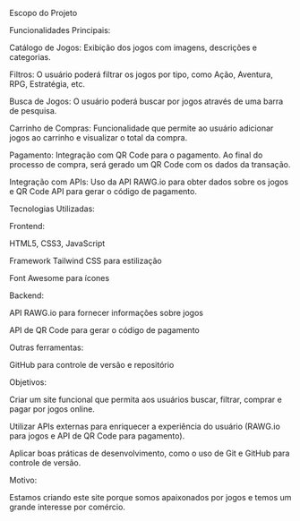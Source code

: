 Escopo do Projeto

Funcionalidades Principais:

Catálogo de Jogos: Exibição dos jogos com imagens, descrições e categorias.

Filtros: O usuário poderá filtrar os jogos por tipo, como Ação, Aventura, RPG, Estratégia, etc.

Busca de Jogos: O usuário poderá buscar por jogos através de uma barra de pesquisa.

Carrinho de Compras: Funcionalidade que permite ao usuário adicionar jogos ao carrinho e visualizar o total da compra.

Pagamento: Integração com QR Code para o pagamento. Ao final do processo de compra, será gerado um QR Code com os dados da transação.

Integração com APIs: Uso da API RAWG.io para obter dados sobre os jogos e QR Code API para gerar o código de pagamento.

Tecnologias Utilizadas:

Frontend:

HTML5, CSS3, JavaScript

Framework Tailwind CSS para estilização

Font Awesome para ícones

Backend:

API RAWG.io para fornecer informações sobre jogos

API de QR Code para gerar o código de pagamento

Outras ferramentas:

GitHub para controle de versão e repositório

Objetivos:

Criar um site funcional que permita aos usuários buscar, filtrar, comprar e pagar por jogos online.

Utilizar APIs externas para enriquecer a experiência do usuário (RAWG.io para jogos e API de QR Code para pagamento).

Aplicar boas práticas de desenvolvimento, como o uso de Git e GitHub para controle de versão.

Motivo: 

Estamos criando este site porque somos apaixonados por jogos e temos um grande interesse por comércio.

